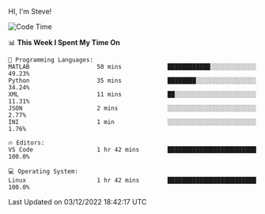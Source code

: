 HI, I'm Steve!
<!--START_SECTION:waka-->
![Code Time](http://img.shields.io/badge/Code%20Time-184%20hrs%207%20mins-blue)

📊 **This Week I Spent My Time On** 

```text
💬 Programming Languages: 
MATLAB                   50 mins             ████████████░░░░░░░░░░░░░   49.23% 
Python                   35 mins             ████████░░░░░░░░░░░░░░░░░   34.24% 
XML                      11 mins             ██░░░░░░░░░░░░░░░░░░░░░░░   11.31% 
JSON                     2 mins              ░░░░░░░░░░░░░░░░░░░░░░░░░   2.77% 
INI                      1 min               ░░░░░░░░░░░░░░░░░░░░░░░░░   1.76%

🔥 Editors: 
VS Code                  1 hr 42 mins        █████████████████████████   100.0%

💻 Operating System: 
Linux                    1 hr 42 mins        █████████████████████████   100.0%

```


 Last Updated on 03/12/2022 18:42:17 UTC
<!--END_SECTION:waka-->
